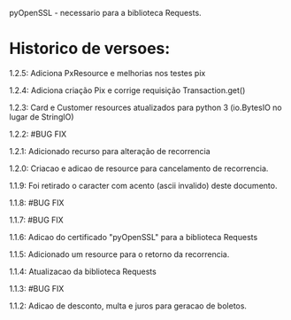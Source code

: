 pyOpenSSL - necessario para a biblioteca Requests.

# Historico de versoes:

1.2.5: Adiciona PxResource e melhorias nos testes pix

1.2.4: Adiciona criação Pix e corrige requisição Transaction.get()

1.2.3: Card e Customer resources atualizados para python 3 (io.BytesIO no lugar de StringIO)

1.2.2: #BUG FIX

1.2.1: Adicionado recurso para alteração de recorrencia

1.2.0: Criacao e adicao de resource para cancelamento de recorrencia.

1.1.9: Foi retirado o caracter com acento (ascii invalido) deste documento.

1.1.8: #BUG FIX

1.1.7: #BUG FIX

1.1.6: Adicao do certificado "pyOpenSSL" para a biblioteca Requests

1.1.5: Adicionado um resource para o retorno da recorrencia.

1.1.4: Atualizacao da biblioteca Requests

1.1.3: #BUG FIX

1.1.2: Adicao de desconto, multa e juros para geracao de boletos.
